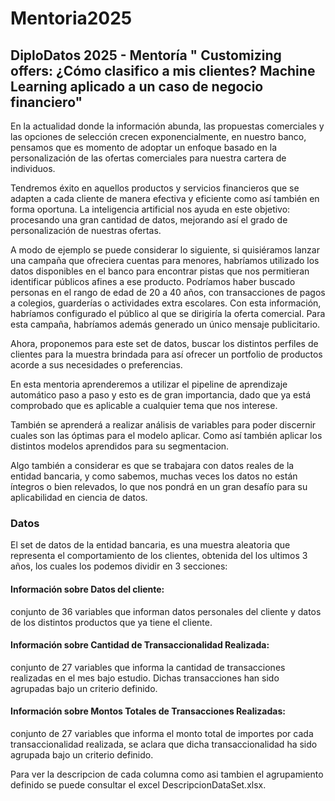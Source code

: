 # Mentoria2025
## DiploDatos 2025 - Mentoría " Customizing offers: ¿Cómo clasifico a mis clientes? Machine Learning aplicado a un caso de negocio financiero"

En la actualidad donde la información abunda, las propuestas comerciales y las opciones de selección crecen exponencialmente, en nuestro banco, pensamos que es momento de adoptar un enfoque basado en la personalización de las ofertas comerciales para nuestra cartera de individuos.

Tendremos éxito en aquellos productos y servicios financieros que se adapten a cada cliente de manera efectiva y eficiente como así también en forma oportuna.
La inteligencia artificial nos ayuda en este objetivo: procesando una gran cantidad de datos, mejorando así el grado de personalización de nuestras ofertas.

A modo de ejemplo se puede considerar lo siguiente, si quisiéramos lanzar una campaña que ofreciera cuentas para menores, habríamos utilizado los datos disponibles en el banco para encontrar pistas que nos permitieran identificar públicos afines a ese producto. Podríamos haber buscado personas en el rango de edad de 20 a 40 años, con transacciones de pagos a  colegios, guarderías o actividades extra escolares. Con esta información, habríamos configurado el público al que se dirigiría la oferta comercial. Para esta campaña, habríamos además generado un único mensaje publicitario.

Ahora, proponemos para este set de datos, buscar los distintos perfiles de clientes para la muestra brindada para así ofrecer un portfolio de productos acorde a sus necesidades o preferencias.

En esta mentoria aprenderemos a utilizar el pipeline de aprendizaje automático paso a paso y esto es de gran importancia, dado que ya está comprobado que es aplicable a cualquier tema que nos interese.

También se aprenderá a realizar análisis de variables para poder discernir cuales son las óptimas para el modelo  aplicar. Como así también aplicar los distintos modelos aprendidos para su segmentacion.

Algo también a considerar es que se trabajara con datos reales de la entidad bancaria, y como sabemos, muchas veces los datos no están íntegros o bien relevados,  lo que nos pondrá en un gran desafío para su aplicabilidad en ciencia de datos. 

### Datos
El set de datos de la entidad bancaria, es una muestra aleatoria que representa el comportamiento de los clientes, obtenida del los ultimos 3 años,  los cuales los podemos dividir en 3 secciones: 

#### Información sobre Datos del cliente: 
conjunto de 36 variables que informan datos personales del cliente y datos de los distintos productos que ya tiene el cliente.

#### Información sobre Cantidad de Transaccionalidad Realizada: 
conjunto de 27 variables que informa la cantidad de transacciones realizadas en el mes bajo estudio. Dichas transacciones han sido agrupadas bajo un criterio definido.
#### Información sobre Montos Totales de Transacciones Realizadas: 
conjunto de 27 variables que informa el monto total de importes por cada transaccionalidad realizada, se aclara que dicha transaccionalidad ha sido agrupada bajo un criterio definido. 

Para ver la descripcion de cada columna como asi tambien el agrupamiento definido se puede consultar el excel DescripcionDataSet.xlsx.
